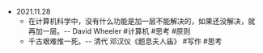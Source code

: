 - 2021.11.28
	- 在计算机科学中，没有什么功能是加一层不能解决的，如果还没解决，就再加一层。-- David Wheeler #计算机 #思考 #原则
	- 千古艰难惟一死。-- 清代 邓汉仪《题息夫人庙》 #写作 #思考